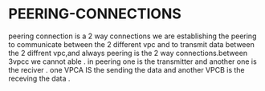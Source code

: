 # PEERING-CONNECTIONS
peering connection is a 2 way connections we are establishing the peering  to communicate between the   2 different vpc and  to transmit data between the 2 diffrent vpc,and always peering is  the 2 way connections.between 3vpcc we cannot able .
in peering one is the transmitter and another one is the reciver .
one VPCA IS the  sending the data and another VPCB is the receving the data .
